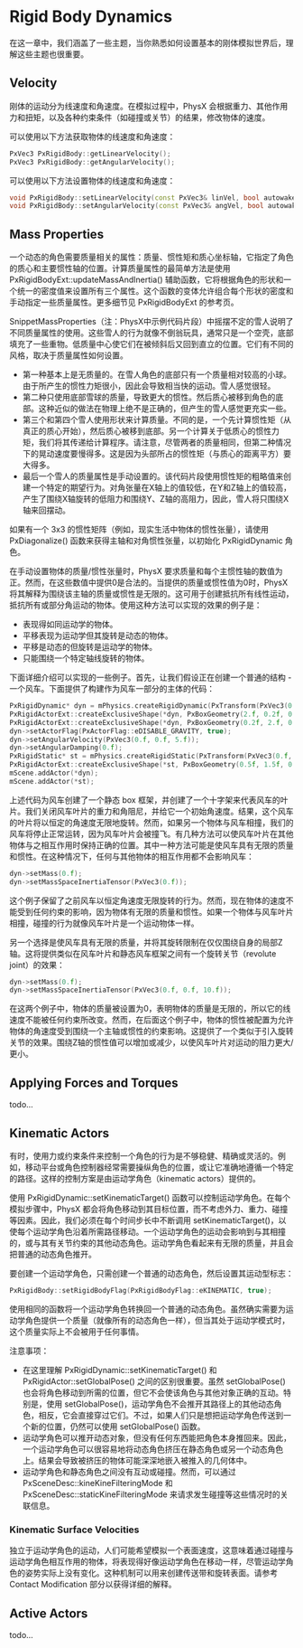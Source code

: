 # Rigid Body Dynamics

在这一章中，我们涵盖了一些主题，当你熟悉如何设置基本的刚体模拟世界后，理解这些主题也很重要。

## Velocity

刚体的运动分为线速度和角速度。在模拟过程中，PhysX 会根据重力、其他作用力和扭矩，以及各种约束条件（如碰撞或关节）的结果，修改物体的速度。

可以使用以下方法获取物体的线速度和角速度：

```cpp
PxVec3 PxRigidBody::getLinearVelocity();
PxVec3 PxRigidBody::getAngularVelocity();
```

可以使用以下方法设置物体的线速度和角速度：

```cpp
void PxRigidBody::setLinearVelocity(const PxVec3& linVel, bool autowake);
void PxRigidBody::setAngularVelocity(const PxVec3& angVel, bool autowake);
```

## Mass Properties

一个动态的角色需要质量相关的属性：质量、惯性矩和质心坐标轴，它指定了角色的质心和主要惯性轴的位置。计算质量属性的最简单方法是使用 PxRigidBodyExt::updateMassAndInertia() 辅助函数，它将根据角色的形状和一个统一的密度值来设置所有三个属性。这个函数的变体允许组合每个形状的密度和手动指定一些质量属性。更多细节见 PxRigidBodyExt 的参考页。

SnippetMassProperties（注：PhysX中示例代码片段）中摇摆不定的雪人说明了不同质量属性的使用。这些雪人的行为就像不倒翁玩具，通常只是一个空壳，底部填充了一些重物。低质量中心使它们在被倾斜后又回到直立的位置。它们有不同的风格，取决于质量属性如何设置。

- 第一种基本上是无质量的。在雪人角色的底部只有一个质量相对较高的小球。由于所产生的惯性力矩很小，因此会导致相当快的运动。雪人感觉很轻。
- 第二种只使用底部雪球的质量，导致更大的惯性。然后质心被移到角色的底部。这种近似的做法在物理上绝不是正确的，但产生的雪人感觉更充实一些。
- 第三个和第四个雪人使用形状来计算质量。不同的是，一个先计算惯性矩（从真正的质心开始），然后质心被移到底部。另一个计算关于低质心的惯性力矩，我们将其传递给计算程序。请注意，尽管两者的质量相同，但第二种情况下的晃动速度要慢得多。这是因为头部所占的惯性矩（与质心的距离平方）要大得多。
- 最后一个雪人的质量属性是手动设置的。该代码片段使用惯性矩的粗略值来创建一个特定的期望行为。对角张量在X轴上的值较低，在Y和Z轴上的值较高，产生了围绕X轴旋转的低阻力和围绕Y、Z轴的高阻力，因此，雪人将只围绕X轴来回摆动。

如果有一个 3x3 的惯性矩阵（例如，现实生活中物体的惯性张量），请使用 PxDiagonalize() 函数来获得主轴和对角惯性张量，以初始化 PxRigidDynamic 角色。

在手动设置物体的质量/惯性张量时，PhysX 要求质量和每个主惯性轴的数值为正。然而，在这些数值中提供0是合法的。当提供的质量或惯性值为0时，PhysX将其解释为围绕该主轴的质量或惯性是无限的。这可用于创建抵抗所有线性运动，抵抗所有或部分角运动的物体。使用这种方法可以实现的效果的例子是：

- 表现得如同运动学的物体。
- 平移表现为运动学但其旋转是动态的物体。
- 平移是动态的但旋转是运动学的物体。
- 只能围绕一个特定轴线旋转的物体。

下面详细介绍可以实现的一些例子。首先，让我们假设正在创建一个普通的结构 - 一个风车。下面提供了构建作为风车一部分的主体的代码：

```cpp
PxRigidDynamic* dyn = mPhysics.createRigidDynamic(PxTransform(PxVec3(0.f, 2.5f, 0.f)));
PxRigidActorExt::createExclusiveShape(*dyn, PxBoxGeometry(2.f, 0.2f, 0.1f), material);
PxRigidActorExt::createExclusiveShape(*dyn, PxBoxGeometry(0.2f, 2.f, 0.1f), material);
dyn->setActorFlag(PxActorFlag::eDISABLE_GRAVITY, true);
dyn->setAngularVelocity(PxVec3(0.f, 0.f, 5.f));
dyn->setAngularDamping(0.f);
PxRigidStatic* st = mPhysics.createRigidStatic(PxTransform(PxVec3(0.f, 1.5f, -1.f)));
PxRigidActorExt::createExclusiveShape(*st, PxBoxGeometry(0.5f, 1.5f, 0.8f), material);
mScene.addActor(*dyn);
mScene.addActor(*st);
```

上述代码为风车创建了一个静态 box 框架，并创建了一个十字架来代表风车的叶片。我们关闭风车叶片的重力和角阻尼，并给它一个初始角速度。结果，这个风车的叶片将以恒定的角速度无限地旋转。然而，如果另一个物体与风车相撞，我们的风车将停止正常运转，因为风车叶片会被撞飞。有几种方法可以使风车叶片在其他物体与之相互作用时保持正确的位置。其中一种方法可能是使风车具有无限的质量和惯性。在这种情况下，任何与其他物体的相互作用都不会影响风车：

```cpp
dyn->setMass(0.f);
dyn->setMassSpaceInertiaTensor(PxVec3(0.f));
```

这个例子保留了之前风车以恒定角速度无限旋转的行为。然而，现在物体的速度不能受到任何约束的影响，因为物体有无限的质量和惯性。如果一个物体与风车叶片相撞，碰撞的行为就像风车叶片是一个运动物体一样。

另一个选择是使风车具有无限的质量，并将其旋转限制在仅仅围绕自身的局部Z轴。这将提供类似在风车叶片和静态风车框架之间有一个旋转关节（revolute joint）的效果：

```cpp
dyn->setMass(0.f);
dyn->setMassSpaceInertiaTensor(PxVec3(0.f, 0.f, 10.f));
```

在这两个例子中，物体的质量被设置为0，表明物体的质量是无限的，所以它的线速度不能被任何约束所改变。然而，在后面这个例子中，物体的惯性被配置为允许物体的角速度受到围绕一个主轴或惯性的约束影响。这提供了一个类似于引入旋转关节的效果。围绕Z轴的惯性值可以增加或减少，以使风车叶片对运动的阻力更大/更小。

## Applying Forces and Torques

todo...

## Kinematic Actors

有时，使用力或约束条件来控制一个角色的行为是不够稳健、精确或灵活的。例如，移动平台或角色控制器经常需要操纵角色的位置，或让它准确地遵循一个特定的路径。这样的控制方案是由运动学角色（kinematic actors）提供的。

使用 PxRigidDynamic::setKinematicTarget() 函数可以控制运动学角色。在每个模拟步骤中，PhysX 都会将角色移动到其目标位置，而不考虑外力、重力、碰撞等因素。因此，我们必须在每个时间步长中不断调用 setKinematicTarget()，以使每个运动学角色沿着所需路径移动。一个运动学角色的运动会影响到与其相撞的，或与其有关节约束的其他动态角色。运动学角色看起来有无限的质量，并且会把普通的动态角色推开。

要创建一个运动学角色，只需创建一个普通的动态角色，然后设置其运动型标志：

```cpp
PxRigidBody::setRigidBodyFlag(PxRigidBodyFlag::eKINEMATIC, true);
```

使用相同的函数将一个运动学角色转换回一个普通的动态角色。虽然确实需要为运动学角色提供一个质量（就像所有的动态角色一样），但当其处于运动学模式时，这个质量实际上不会被用于任何事情。

注意事项：

- 在这里理解 PxRigidDynamic::setKinematicTarget() 和 PxRigidActor::setGlobalPose() 之间的区别很重要。虽然 setGlobalPose() 也会将角色移动到所需的位置，但它不会使该角色与其他对象正确的互动。特别是，使用 setGlobalPose()，运动学角色不会推开其路径上的其他动态角色，相反，它会直接穿过它们。不过，如果人们只是想把运动学角色传送到一个新的位置，仍然可以使用 setGlobalPose() 函数。
- 运动学角色可以推开动态对象，但没有任何东西能把角色本身推回来。因此，一个运动学角色可以很容易地将动态角色挤压在静态角色或另一个动态角色上。结果会导致被挤压的物体可能深深地嵌入被推入的几何体中。
- 运动学角色和静态角色之间没有互动或碰撞。然而，可以通过 PxSceneDesc::kineKineFilteringMode 和 PxSceneDesc::staticKineFilteringMode 来请求发生碰撞等这些情况时的关联信息。

### Kinematic Surface Velocities

独立于运动学角色的运动，人们可能希望模拟一个表面速度，这意味着通过碰撞与运动学角色相互作用的物体，将表现得好像运动学角色在移动一样，尽管运动学角色的姿势实际上没有变化。这种机制可以用来创建传送带和旋转表面。请参考  Contact Modification 部分以获得详细的解释。

## Active Actors

todo...
